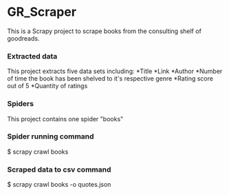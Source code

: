 # GR_Scraper

This is a Scrapy project to scrape books from the consulting shelf of goodreads.

### Extracted data
This project extracts five data sets including: 
*Title
*Link
*Author
*Number of time the book has been shelved to it's respective genre
*Rating score out of 5
*Quantity of ratings

### Spiders
This project contains one spider "books"

### Spider running command
$ scrapy crawl books

### Scraped data to csv command
$ scrapy crawl books -o quotes.json
